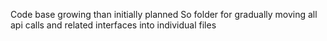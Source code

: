 Code base growing than initially planned 
So folder for gradually moving all api calls and related interfaces into individual files